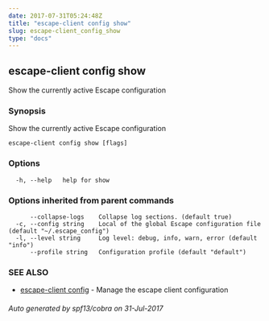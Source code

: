 ```yaml
---
date: 2017-07-31T05:24:48Z
title: "escape-client config show"
slug: escape-client_config_show
type: "docs"
---
```

## escape-client config show

Show the currently active Escape configuration

### Synopsis


Show the currently active Escape configuration

```
escape-client config show [flags]
```

### Options

```
  -h, --help   help for show
```

### Options inherited from parent commands

```
      --collapse-logs    Collapse log sections. (default true)
  -c, --config string    Local of the global Escape configuration file (default "~/.escape_config")
  -l, --level string     Log level: debug, info, warn, error (default "info")
      --profile string   Configuration profile (default "default")
```

### SEE ALSO
* [escape-client config](../escape-client_config/)	 - Manage the escape client configuration

###### Auto generated by spf13/cobra on 31-Jul-2017
